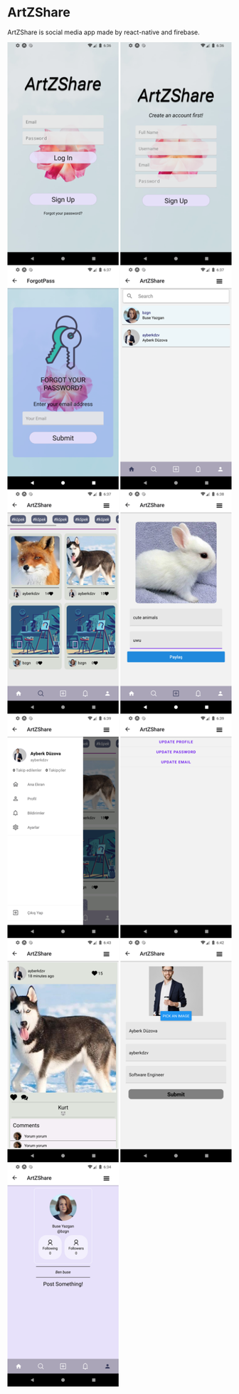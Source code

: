 # ArtZShare
ArtZShare is social media app made by react-native and firebase.

<div>
<img src="https://github.com/Chooper35/ArtZShare/blob/master/assets/Screenshot_1611070565.png" width="250">
<img src="https://github.com/Chooper35/ArtZShare/blob/master/assets/Screenshot_1611070612.png" width="250">
<img src="https://github.com/Chooper35/ArtZShare/blob/master/assets/Screenshot_1611070629.png" width="250">
<img src="https://github.com/Chooper35/ArtZShare/blob/master/assets/Screenshot_1611070664.png" width="250">
<img src="https://github.com/Chooper35/ArtZShare/blob/master/assets/Screenshot_1611070678.png" width="250">
<img src="https://github.com/Chooper35/ArtZShare/blob/master/assets/Screenshot_1611070726.png" width="250">
<img src="https://github.com/Chooper35/ArtZShare/blob/master/assets/Screenshot_1611070753.png" width="250">
<img src="https://github.com/Chooper35/ArtZShare/blob/master/assets/Screenshot_1611070776.png" width="250">
<img src="https://github.com/Chooper35/ArtZShare/blob/master/assets/Screenshot_1611070999.png" width="250">
<img src="https://github.com/Chooper35/ArtZShare/blob/master/assets/Screenshot_1611070931.png" width="250">
<img src="https://github.com/Chooper35/ArtZShare/blob/master/assets/Screenshot_1611070458.png" width="250">

</div>

